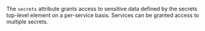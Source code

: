 The `secrets` attribute grants access to sensitive data defined by the secrets top-level element on a per-service basis. Services can be granted access to multiple secrets.